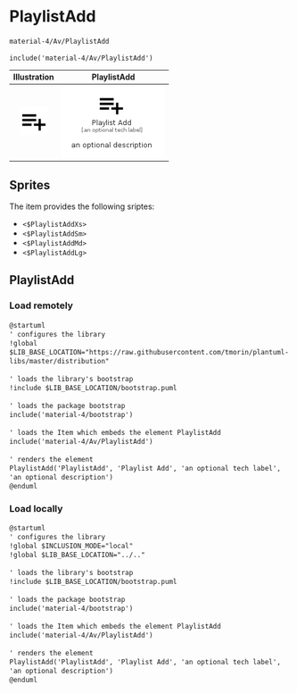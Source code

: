# PlaylistAdd


```text
material-4/Av/PlaylistAdd
```

```text
include('material-4/Av/PlaylistAdd')
```



| Illustration | PlaylistAdd |
| :---: | :---: |
| ![illustration for Illustration](../../material-4/Av/PlaylistAdd.png) | ![illustration for PlaylistAdd](../../material-4/Av/PlaylistAdd.Local.png) |



## Sprites
The item provides the following sriptes:

- `<$PlaylistAddXs>`
- `<$PlaylistAddSm>`
- `<$PlaylistAddMd>`
- `<$PlaylistAddLg>`





## PlaylistAdd

### Load remotely
```plantuml
@startuml
' configures the library
!global $LIB_BASE_LOCATION="https://raw.githubusercontent.com/tmorin/plantuml-libs/master/distribution"

' loads the library's bootstrap
!include $LIB_BASE_LOCATION/bootstrap.puml

' loads the package bootstrap
include('material-4/bootstrap')

' loads the Item which embeds the element PlaylistAdd
include('material-4/Av/PlaylistAdd')

' renders the element
PlaylistAdd('PlaylistAdd', 'Playlist Add', 'an optional tech label', 'an optional description')
@enduml
```

### Load locally
```plantuml
@startuml
' configures the library
!global $INCLUSION_MODE="local"
!global $LIB_BASE_LOCATION="../.."

' loads the library's bootstrap
!include $LIB_BASE_LOCATION/bootstrap.puml

' loads the package bootstrap
include('material-4/bootstrap')

' loads the Item which embeds the element PlaylistAdd
include('material-4/Av/PlaylistAdd')

' renders the element
PlaylistAdd('PlaylistAdd', 'Playlist Add', 'an optional tech label', 'an optional description')
@enduml
```


